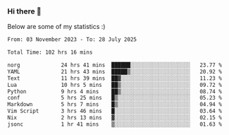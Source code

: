 ### Hi there 👋
Below are some of my statistics :)

<!--START_SECTION:waka-->

```txt
From: 03 November 2023 - To: 28 July 2025

Total Time: 102 hrs 16 mins

norg             24 hrs 41 mins  ██████░░░░░░░░░░░░░░░░░░░   23.77 %
YAML             21 hrs 43 mins  █████▒░░░░░░░░░░░░░░░░░░░   20.92 %
Text             11 hrs 39 mins  ██▓░░░░░░░░░░░░░░░░░░░░░░   11.23 %
Lua              10 hrs 5 mins   ██▒░░░░░░░░░░░░░░░░░░░░░░   09.72 %
Python           9 hrs 4 mins    ██▒░░░░░░░░░░░░░░░░░░░░░░   08.74 %
conf             5 hrs 25 mins   █▒░░░░░░░░░░░░░░░░░░░░░░░   05.23 %
Markdown         5 hrs 7 mins    █▒░░░░░░░░░░░░░░░░░░░░░░░   04.94 %
Vim Script       3 hrs 46 mins   █░░░░░░░░░░░░░░░░░░░░░░░░   03.64 %
Nix              2 hrs 13 mins   ▓░░░░░░░░░░░░░░░░░░░░░░░░   02.15 %
jsonc            1 hr 41 mins    ▒░░░░░░░░░░░░░░░░░░░░░░░░   01.63 %
```

<!--END_SECTION:waka-->

<!--
**KlapenHz/KlapenHz** is a ✨ _special_ ✨ repository because its `README.md` (this file) appears on your GitHub profile.

Here are some ideas to get you started:

- 🔭 I’m currently working on ...
- 🌱 I’m currently learning ...
- 👯 I’m looking to collaborate on ...
- 🤔 I’m looking for help with ...
- 💬 Ask me about ...
- 📫 How to reach me: ...
- 😄 Pronouns: ...
- ⚡ Fun fact: ...
-->
